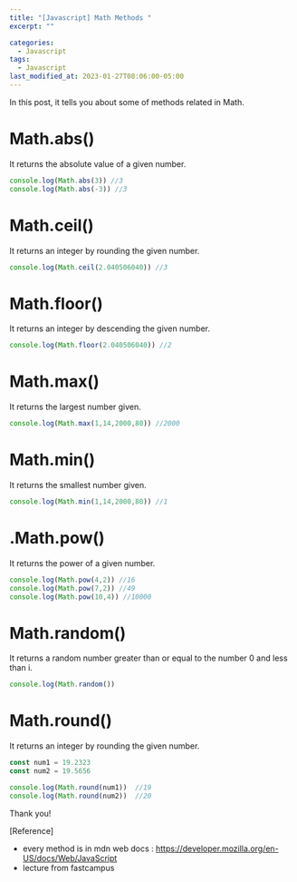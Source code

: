 ```yaml
---
title: "[Javascript] Math Methods "
excerpt: ""

categories:
  - Javascript
tags:
  - Javascript
last_modified_at: 2023-01-27T08:06:00-05:00
---
```


In this post, it tells you about some of methods related in Math.

# Math.abs()

It returns the absolute value of a given number.

```javascript
console.log(Math.abs(3)) //3
console.log(Math.abs(-3)) //3
```

# Math.ceil()

It returns an integer by rounding the given number.

```javascript
console.log(Math.ceil(2.040506040)) //3
```

# Math.floor()

It returns an integer by descending the given number.

```javascript
console.log(Math.floor(2.040506040)) //2
```

# Math.max()

It returns the largest number given.

```javascript
console.log(Math.max(1,14,2000,80)) //2000
```

# Math.min()

It returns the smallest number given.
```javascript
console.log(Math.min(1,14,2000,80)) //1
```

# .Math.pow()

It returns the power of a given number.

```javascript
console.log(Math.pow(4,2)) //16
console.log(Math.pow(7,2)) //49
console.log(Math.pow(10,4)) //10000
```

# Math.random()

It returns a random number greater than or equal to the number 0 and less than i.

```javascript
console.log(Math.random()) 
```

# Math.round()

It returns an integer by rounding the given number.

```javascript
const num1 = 19.2323
const num2 = 19.5656

console.log(Math.round(num1))  //19
console.log(Math.round(num2))  //20
```

Thank you!

[Reference]

- every method is in mdn web docs : <https://developer.mozilla.org/en-US/docs/Web/JavaScript>
- lecture from fastcampus
